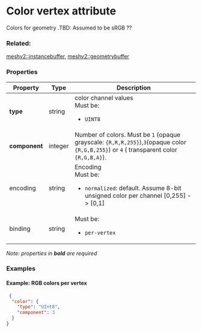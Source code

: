 # Color vertex attribute

Colors for geometry .TBD: Assumed to be sRGB ??

### Related:

[meshv2::instancebuffer](instancebuffer.md), [meshv2::geometrybuffer](geometrybuffer.md)
### Properties

| Property | Type | Description |
| --- | --- | --- |
| **type** | string | color channel values<div>Must be:<ul><li>`UINT8`</li></ul></div> |
| **component** | integer | Number of colors. Must be `1` (opaque grayscale: `{R,R,R,255}`),`3`(opaque color `{R,G,B,255}`) or `4` ( transparent color `{R,G,B,A}`). |
| encoding | string | Encoding<div>Must be:<ul><li>`normalized`: default. Assume 8-bit unsigned color per channel [0,255] -> [0,1]</li></ul></div> |
| binding | string | <div>Must be:<ul><li>`per-vertex`</li></ul></div> |

*Note: properties in **bold** are required*

### Examples 

#### Example: RGB colors per vertex 

```json
 {
  "color": {
    "type": "UInt8",
    "component": 3
  }
} 
```

